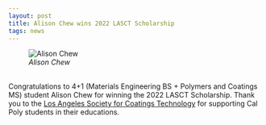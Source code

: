 ```yaml
---
layout: post
title: Alison Chew wins 2022 LASCT Scholarship
tags: news
---
```


<figure>
  <img src="https://lesliehamachi.github.io/images/Alison_Chew.png" alt="Alison Chew" title="Alison Chew">
  <figcaption><em>Alison Chew</em></figcaption>
</figure>  
<br>
Congratulations to 4+1 (Materials Engineering BS + Polymers and Coatings MS) student Alison Chew for winning the 2022 LASCT Scholarship. Thank you to the <a href="https://lasct.org/">Los Angeles Society for Coatings Technology</a> for supporting Cal Poly students in their educations.

